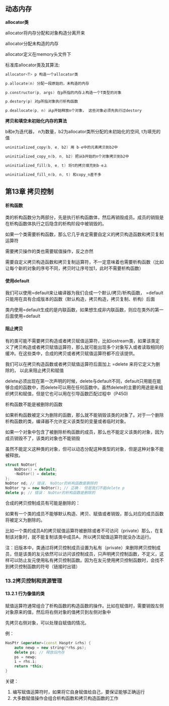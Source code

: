 ## 动态内存

**allocator类**

allocator将内存分配和对象构造分离开来

allocator分配未构造的内存

allocator定义在memory头文件下

标准库allocator类及其算法:

```c++
allocator<T> p 构造一个allocator类

p.allocate(n) 分配一段原始的，未构造的内存

p.constructor(p, args) 在p所指的内存上构造一个T类型的对象

p.destory(p) 对p所指对象执行析构函数

p.deallocate(p, n) 从p开始释放n个对象， 这些对象必须先执行过destory
```

**拷贝和填空未初始化内存的算法**

b和e为迭代器， n为数量，b2为allocator类所分配的未初始化的空间, t为填充的值

```c++
uninitialized_copy(b, e, b2) 用 b-e中的元素拷贝到b2中

uninitialized_copy_n(b, n, b2) 把从b开始的n个对象拷贝到b2中

uninitialized_fill(b, e, t) 将t的拷贝填充到b-e上

uninitialized_fill_n(b, n, t) 和copy_n差不多
```



## 第13章 拷贝控制

#### 析构函数

类的析构函数分为两部分，先是执行析构函数体，然后再销毁成员。成员的销毁是在析构函数体执行之后隐含的析构阶段中被销毁的。

如果一个类需要析构函数，那么它几乎肯定需要自定义的拷贝构造函数和拷贝复制运算符

需要拷贝操作的类也需要赋值操作，反之亦然

需要自定义拷贝构造函数和拷贝复制运算符，不一定意味着也需要析构函数（比如让每个新的对象的序号不同，拷贝时让序号加1，此时不需要析构函数）

#### 使用default

我们可以使用=default来让编译器为我们合成一个默认/拷贝/析构函数， =default只能用在具有合成版本的函数（默认构造，拷贝构造，拷贝复制、析构）后面

类内使用=default生成的是内联函数，如果想生成非内联函数，则应在类外的第一后面使用=default

#### 阻止拷贝

有的类可能不需要拷贝构造或者拷贝赋值运算符，比如iostream类，如果该类定义了拷贝构造或者拷贝赋值运算符，那么就可能出现多个对象写入或者读取相同的缓冲。在这些类中，合成的拷贝或者拷贝赋值运算符都不应该提供。

我们可以在拷贝构造函数或者拷贝赋值运算符后面加上 =delete 来将它定义为删除的， 以此来阻止拷贝和赋值

delete必须出现在第一次声明的时候，delete与default不同，default只用能在能够合成的函数中，而delete可以用在任何函数中。虽然delete的主要的用途是来组织拷贝和赋值，但是它也可以用在引导函数匹配过程中（P450)



析构函数不能是被删除的函数

如果析构函数被定义为删除的函数，那么就不能销毁该类的对象了。对于一个删除析构函数的类，编译器不允许定义该类型的变量或者临时对象。

如果一个对象中包含了被删除析构函数的成员，那么也不能定义该类的对象，因为成员销毁不了，该类的对象也不能销毁

虽然不能定义这种类的对象，但可以动态分配这种类型的对象，但是这种对象不能被释放。

```c++
struct NoDtor{
    NoDtor() = default;
    ~NoDtor() = delete;
};
NoDtor nd; // 错误， NoDtor的析构函数是删除的
NoDtor *p = new NoDtor(); // 正确： 但是我们不能delete p
delete p; // 错误： NoDtor的析构函数是删除的
```



合成的拷贝控制成员有可能是删除的：

如果有一个类的成员不能够默认构造、拷贝、赋值或者销毁，那么对应的成员函数将被定义为删除的。

比如一个类的成员A的拷贝赋值运算符被删除或者不可访问（private）那么，在复制该对象时，就不能复制该类中成员A，所以拷贝赋值运算符就没办法运行。



注：旧版本中，类通过将拷贝控制成员设置为私有（private）来删除拷贝控制成员，但是该类的友元依然可以访问该控制成员，只声明拷贝控制函数，不定义，这样可以防止友元使用私有拷贝控制函数。因为在友元使用拷贝控制函数时，会找不到拷贝控制函数的符号（链接时出错）



### 13.2拷贝控制和资源管理

#### 13.2.1 行为像值的类

赋值运算符通常组合了析构函数的构造函数的操作。比如在赋值时，需要销毁左侧对象原来的值，然后将右侧对象的值拷贝到左侧对象中

先拷贝右侧对象，可以处理自赋值的情况。

例：

```c++
HasPtr &operator=(const Hasptr &rhs) {
    auto newp = new string(*rhs.ps);
    delete ps; // 释放旧内存
    ps = newp;
    i = rhs.i;
    return *this;
}
```



关键：

1. 编写赋值运算符时，如果将它自身赋值给自己，要保证能够正确运行
2. 大多数赋值操作会组合析构函数和拷贝构造函数的工作







